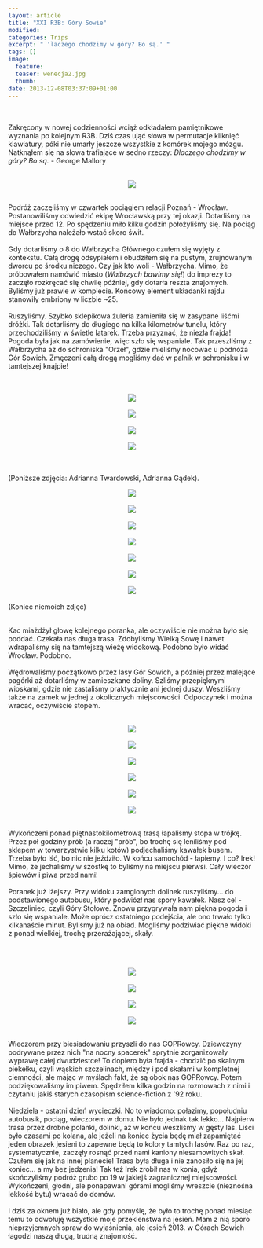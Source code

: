 ```yaml
---
layout: article
title: "XXI R3B: Góry Sowie"
modified:
categories: Trips
excerpt: " 'laczego chodzimy w góry? Bo są.' "
tags: []
image:
  feature:
  teaser: wenecja2.jpg
  thumb:
date: 2013-12-08T03:37:09+01:00
---
```



<br /><br />
Zakręcony w nowej codzienności wciąż odkładałem pamiętnikowe wyznania po kolejnym R3B. Dziś czas ująć słowa w permutacje kliknięć klawiatury, póki nie umarły jeszcze wszystkie z komórek mojego mózgu. Natknąłem się na słowa trafiające w sedno rzeczy: <i>Dlaczego chodzimy w góry? Bo są.</i> - George Mallory<br /><br />

<div class="separator" style="clear: both; text-align: center;"><a href="http://2.bp.blogspot.com/-yUTx880MBD4/UqTnR6q5wRI/AAAAAAAAHVU/b9cDHDGDcAM/s1600/DSC_0088.jpg" imageanchor="1" style="margin-left: 1em; margin-right: 1em;"><img border="0" src="http://2.bp.blogspot.com/-yUTx880MBD4/UqTnR6q5wRI/AAAAAAAAHVU/b9cDHDGDcAM/s400/DSC_0088.jpg" /></a></div><br />

Podróż zaczęliśmy w czwartek pociągiem relacji Poznań - Wrocław. Postanowiliśmy odwiedzić ekipę Wrocławską przy tej okazji. Dotarliśmy na miejsce przed 12. Po spędzeniu miło kilku godzin położyliśmy się. Na pociąg do Wałbrzycha należało wstać skoro świt.<br /><br />Gdy dotarliśmy o 8 do Wałbrzycha Głównego czułem się wyjęty z kontekstu. Całą drogę odsypiałem i obudziłem się na pustym, zrujnowanym dworcu po środku niczego. Czy jak kto woli - Wałbrzycha. Mimo, że próbowałem namówić miasto (<i>Wałbrzych bawimy się!</i>) do imprezy to zaczęło rozkręcać się chwilę później, gdy dotarła reszta znajomych. Byliśmy już prawie w komplecie. Końcowy  element układanki rajdu stanowiły embriony w liczbie ~25.<br /><br />Ruszyliśmy. Szybko sklepikowa żuleria zamieniła się w zasypane liśćmi dróżki. Tak dotarliśmy do długiego na kilka kilometrów tunelu, który przechodziliśmy w świetle latarek. Trzeba przyznać, że niezła frajda! Pogoda była jak na zamówienie, więc szło się wspaniale. Tak przeszliśmy z Wałbrzycha aż do schroniska "Orzeł", gdzie mieliśmy nocować u podnóża Gór Sowich. Zmęczeni całą drogą mogliśmy dać w palnik w schronisku i w tamtejszej knajpie!<br /><br /><br />

<div class="separator" style="clear: both; text-align: center;"><a href="http://2.bp.blogspot.com/-RbK93mu2BuY/UqThI9OpM-I/AAAAAAAAHUk/RDwrgKVMZbw/s1600/DSC_0006_1.jpg" imageanchor="1" ><img border="0" src="http://2.bp.blogspot.com/-RbK93mu2BuY/UqThI9OpM-I/AAAAAAAAHUk/RDwrgKVMZbw/s320/DSC_0006_1.jpg" /></a></div><br />

<div class="separator" style="clear: both; text-align: center;"><a href="http://3.bp.blogspot.com/-4aqvP9Q8ySA/UqTkmOrFwrI/AAAAAAAAHU4/9rfFerXbIzw/s1600/DSC_0005.jpg" imageanchor="1" style="margin-left: 1em; margin-right: 1em;"><img border="0" src="http://3.bp.blogspot.com/-4aqvP9Q8ySA/UqTkmOrFwrI/AAAAAAAAHU4/9rfFerXbIzw/s400/DSC_0005.jpg" /></a></div><br />

<div class="separator" style="clear: both; text-align: center;"><a href="http://2.bp.blogspot.com/-C6Ak_2jwzIs/UqTkdui2cmI/AAAAAAAAHUw/gW2hRlY-Ghs/s1600/DSC_0021.jpg" imageanchor="1" style="margin-left: 1em; margin-right: 1em;"><img border="0" src="http://2.bp.blogspot.com/-C6Ak_2jwzIs/UqTkdui2cmI/AAAAAAAAHUw/gW2hRlY-Ghs/s400/DSC_0021.jpg" /></a></div><br />

<div class="separator" style="clear: both; text-align: center;"><a href="http://4.bp.blogspot.com/-NqDKgR5sHFs/UqTko3G-4fI/AAAAAAAAHVA/IP-mTwqnJSU/s1600/DSC_0025.jpg" imageanchor="1" style="margin-left: 1em; margin-right: 1em;"><img border="0" src="http://4.bp.blogspot.com/-NqDKgR5sHFs/UqTko3G-4fI/AAAAAAAAHVA/IP-mTwqnJSU/s400/DSC_0025.jpg" /></a></div><br /><br />

(Poniższe zdjęcia: Adrianna Twardowski, Adrianna Gądek).<br />

<div class="separator" style="clear: both; text-align: center;"><a href="http://4.bp.blogspot.com/-9DNjk56ceag/UojVir8V12I/AAAAAAAAHTc/5k_Z1fvmUeM/s1600/10878196734_ab155b1f8d_h.jpg" imageanchor="1" style="margin-left: 1em; margin-right: 1em;"><img border="0" src="http://4.bp.blogspot.com/-9DNjk56ceag/UojVir8V12I/AAAAAAAAHTc/5k_Z1fvmUeM/s400/10878196734_ab155b1f8d_h.jpg" /></a></div><br />

<div class="separator" style="clear: both; text-align: center;"><a href="http://4.bp.blogspot.com/-IaIgS38I_c0/UojVl3K0NFI/AAAAAAAAHT4/gBNOEO3WEQI/s1600/10878280704_ae9a754271_h.jpg" imageanchor="1" style="margin-left: 1em; margin-right: 1em;"><img border="0" src="http://4.bp.blogspot.com/-IaIgS38I_c0/UojVl3K0NFI/AAAAAAAAHT4/gBNOEO3WEQI/s400/10878280704_ae9a754271_h.jpg" /></a></div><br />

<div class="separator" style="clear: both; text-align: center;"><a href="http://2.bp.blogspot.com/-nL2GBmJG0fg/UojVlc40XDI/AAAAAAAAHTs/4i9jmAGj0lk/s1600/DSC_0022.JPG" imageanchor="1" style="margin-left: 1em; margin-right: 1em;"><img border="0" src="http://2.bp.blogspot.com/-nL2GBmJG0fg/UojVlc40XDI/AAAAAAAAHTs/4i9jmAGj0lk/s400/DSC_0022.JPG" /></a></div><br />

<div class="separator" style="clear: both; text-align: center;"><a href="http://4.bp.blogspot.com/-a3zmbsde8VM/UojVl16nGmI/AAAAAAAAHT0/rLv_Sm_Ri3I/s1600/DSC_0056.JPG" imageanchor="1" style="margin-left: 1em; margin-right: 1em;"><img border="0" src="http://4.bp.blogspot.com/-a3zmbsde8VM/UojVl16nGmI/AAAAAAAAHT0/rLv_Sm_Ri3I/s400/DSC_0056.JPG" /></a></div><br />

<div class="separator" style="clear: both; text-align: center;"><a href="http://4.bp.blogspot.com/-svOCX3U_FmI/UojVmmQvxrI/AAAAAAAAHUE/o-prlCGmycc/s1600/DSC_0357.JPG" imageanchor="1" style="margin-left: 1em; margin-right: 1em;"><img border="0" src="http://4.bp.blogspot.com/-svOCX3U_FmI/UojVmmQvxrI/AAAAAAAAHUE/o-prlCGmycc/s400/DSC_0357.JPG" /></a></div><br />

<div class="separator" style="clear: both; text-align: center;"><a href="http://1.bp.blogspot.com/-K4lysgNXcug/UojVf2e6QmI/AAAAAAAAHTM/P9EiSEmjMc4/s1600/10877839745_e74a11fd76_h.jpg" imageanchor="1" style="margin-left: 1em; margin-right: 1em;"><img border="0" src="http://1.bp.blogspot.com/-K4lysgNXcug/UojVf2e6QmI/AAAAAAAAHTM/P9EiSEmjMc4/s400/10877839745_e74a11fd76_h.jpg" /></a></div><br />

<div class="separator" style="clear: both; text-align: center;"><a href="http://3.bp.blogspot.com/-4Iw7-sWKkUk/UojVj87o7bI/AAAAAAAAHTk/hnRivhTldfU/s1600/10878068575_e15056a267_k.jpg" imageanchor="1" style="margin-left: 1em; margin-right: 1em;"><img border="0" src="http://3.bp.blogspot.com/-4Iw7-sWKkUk/UojVj87o7bI/AAAAAAAAHTk/hnRivhTldfU/s400/10878068575_e15056a267_k.jpg" /></a></div><br />
(Koniec niemoich zdjęć)
<br /><br />

Kac miażdżył głowę kolejnego poranka, ale oczywiście nie można było się poddać. Czekała nas długa trasa. Zdobyliśmy Wielką Sowę i nawet wdrapaliśmy się na tamtejszą wieżę widokową. Podobno było widać Wrocław. Podobno.<br /><br />Wędrowaliśmy początkowo przez lasy Gór Sowich, a później przez malejące pagórki aż dotarliśmy w zamieszkane doliny. Szliśmy przepięknymi wioskami, gdzie nie zastaliśmy praktycznie ani jednej duszy. Weszliśmy także na zamek w jednej z okolicznych miejscowości. Odpoczynek i można wracać, oczywiście stopem.<br /><br />

<div class="separator" style="clear: both; text-align: center;"><a href="http://4.bp.blogspot.com/-ij0CJDqmBHc/UqTpH0Sv-FI/AAAAAAAAHV4/9fIYo1M7VSI/s1600/DSC_0036.jpg" imageanchor="1" style="margin-left: 1em; margin-right: 1em;"><img border="0" src="http://4.bp.blogspot.com/-ij0CJDqmBHc/UqTpH0Sv-FI/AAAAAAAAHV4/9fIYo1M7VSI/s400/DSC_0036.jpg" /></a></div><br />

<div class="separator" style="clear: both; text-align: center;"><a href="http://1.bp.blogspot.com/-jHIZyU9_fOI/UqTped28qoI/AAAAAAAAHWA/awqDBLLzoek/s1600/DSC_0043.jpg" imageanchor="1" style="margin-left: 1em; margin-right: 1em;"><img border="0" src="http://1.bp.blogspot.com/-jHIZyU9_fOI/UqTped28qoI/AAAAAAAAHWA/awqDBLLzoek/s400/DSC_0043.jpg" /></a></div><br />

<div class="separator" style="clear: both; text-align: center;"><a href="http://1.bp.blogspot.com/-G9MENP_pm4k/UqTpyLO8c8I/AAAAAAAAHWQ/u5nO8IB42CY/s1600/DSC_0060.jpg" imageanchor="1" style="margin-left: 1em; margin-right: 1em;"><img border="0" src="http://1.bp.blogspot.com/-G9MENP_pm4k/UqTpyLO8c8I/AAAAAAAAHWQ/u5nO8IB42CY/s400/DSC_0060.jpg" /></a></div><br />

<div class="separator" style="clear: both; text-align: center;"><a href="http://3.bp.blogspot.com/-dSv1oIoR-4o/UqTpv1OP07I/AAAAAAAAHWI/cEdN21jLHXo/s1600/DSC_0062.jpg" imageanchor="1" style="margin-left: 1em; margin-right: 1em;"><img border="0" src="http://3.bp.blogspot.com/-dSv1oIoR-4o/UqTpv1OP07I/AAAAAAAAHWI/cEdN21jLHXo/s400/DSC_0062.jpg" /></a></div><br />

<div class="separator" style="clear: both; text-align: center;"><a href="http://4.bp.blogspot.com/-Mi_PV7aTkYU/UqTqVpAg3EI/AAAAAAAAHWY/EilUtBmdc64/s1600/DSC_0069.jpg" imageanchor="1" style="margin-left: 1em; margin-right: 1em;"><img border="0" src="http://4.bp.blogspot.com/-Mi_PV7aTkYU/UqTqVpAg3EI/AAAAAAAAHWY/EilUtBmdc64/s400/DSC_0069.jpg" /></a></div><br />

<div class="separator" style="clear: both; text-align: center;"><a href="http://4.bp.blogspot.com/-rMYlhNuFZi8/UqTqdLCEEoI/AAAAAAAAHWg/CObh-qZ65vs/s1600/DSC_0073.jpg" imageanchor="1" style="margin-left: 1em; margin-right: 1em;"><img border="0" src="http://4.bp.blogspot.com/-rMYlhNuFZi8/UqTqdLCEEoI/AAAAAAAAHWg/CObh-qZ65vs/s400/DSC_0073.jpg" /></a></div><br />

Wykończeni ponad piętnastokilometrową trasą łapaliśmy stopa w trójkę. Przez pół godziny prób (a raczej "prób", bo trochę się leniliśmy pod sklepem w towarzystwie kilku kotów) podjechaliśmy kawałek busem. Trzeba było iść, bo nic nie jeździło. W końcu samochód - łapiemy. I co? Irek! Mimo, że jechaliśmy w szóstkę to byliśmy na miejscu pierwsi. Cały wieczór śpiewów i piwa przed nami!<br /><br />Poranek już lżejszy. Przy widoku zamglonych dolinek ruszyliśmy... do podstawionego autobusu, który podwiózł nas spory kawałek. Nasz cel - Szczeliniec, czyli Góry Stołowe. Znowu przygrywała nam piękna pogoda i szło się wspaniale. Może oprócz ostatniego podejścia, ale ono trwało tylko kilkanaście minut. Byliśmy już na obiad. Mogliśmy podziwiać piękne widoki z ponad wielkiej, trochę przerażającej, skały.

<br /><br />
<div class="separator" style="clear: both; text-align: center;"><a href="http://2.bp.blogspot.com/-wkjt5yZUumA/UqTnQW5lzGI/AAAAAAAAHVM/ZoVmdpkjS9E/s1600/DSC_0080.jpg" imageanchor="1" style="margin-left: 1em; margin-right: 1em;"><img border="0" src="http://2.bp.blogspot.com/-wkjt5yZUumA/UqTnQW5lzGI/AAAAAAAAHVM/ZoVmdpkjS9E/s400/DSC_0080.jpg" /></a></div><br />

<div class="separator" style="clear: both; text-align: center;"><a href="http://4.bp.blogspot.com/-bTp_A8Ima5Q/UqTnYFRBsLI/AAAAAAAAHVc/fMDMq3Kr8G4/s1600/DSC_0082.jpg" imageanchor="1" style="margin-left: 1em; margin-right: 1em;"><img border="0" src="http://4.bp.blogspot.com/-bTp_A8Ima5Q/UqTnYFRBsLI/AAAAAAAAHVc/fMDMq3Kr8G4/s400/DSC_0082.jpg" /></a></div><br />

<div class="separator" style="clear: both; text-align: center;"><a href="http://2.bp.blogspot.com/-yUTx880MBD4/UqTnR6q5wRI/AAAAAAAAHVU/b9cDHDGDcAM/s1600/DSC_0088.jpg" imageanchor="1" style="margin-left: 1em; margin-right: 1em;"><img border="0" src="http://2.bp.blogspot.com/-yUTx880MBD4/UqTnR6q5wRI/AAAAAAAAHVU/b9cDHDGDcAM/s400/DSC_0088.jpg" /></a></div><br />

<div class="separator" style="clear: both; text-align: center;"><a href="http://2.bp.blogspot.com/-IaxWJT3mb9A/UqTn2jqm5dI/AAAAAAAAHVs/upXMtkqBMlI/s1600/DSC_0091.jpg" imageanchor="1" style="margin-left: 1em; margin-right: 1em;"><img border="0" src="http://2.bp.blogspot.com/-IaxWJT3mb9A/UqTn2jqm5dI/AAAAAAAAHVs/upXMtkqBMlI/s400/DSC_0091.jpg" /></a></div><br />

Wieczorem przy biesiadowaniu przyszli do nas GOPRowcy. Dziewczyny podrywane przez nich "na nocny spacerek" sprytnie zorganizowały wyprawę całej dwudziestce! To dopiero była frajda - chodzić po skalnym piekełku, czyli wąskich szczelinach, między i pod skałami w kompletnej ciemności, ale mając w myślach fakt, że są obok nas GOPRowcy. Potem podziękowaliśmy im piwem. Spędziłem kilka godzin na rozmowach z nimi i czytaniu jakiś starych czasopism science-fiction z '92 roku.<br /><br />Niedziela - ostatni dzień wycieczki. No to wiadomo: połazimy, popołudniu autobusik, pociąg, wieczorem w domu. Nie było jednak tak lekko...  Najpierw trasa przez drobne polanki, dolinki, aż w końcu weszliśmy w gęsty las. Liści było czasami po kolana, ale jeżeli na koniec życia będę miał zapamiętać jeden obrazek jesieni to zapewne będą to kolory tamtych lasów. Raz po raz, systematycznie, zaczęły rosnąć przed nami kaniony niesamowitych skał. Czułem się jak na innej planecie! Trasa była długa i nie zanosiło się na jej koniec... a my bez jedzenia! Tak też Irek zrobił nas w konia, gdyż skończyliśmy podróż grubo po 19 w jakiejś zagranicznej miejscowości. Wykończeni, głodni, ale ponapawani górami mogliśmy wreszcie (nieznośna lekkość bytu) wracać do domów. <br /><br />I dziś za oknem już biało, ale gdy pomyślę, że było to trochę ponad miesiąc temu to odwołuję wszystkie moje przekleństwa na jesień. Mam z nią sporo nieprzyjemnych spraw do wyjaśnienia, ale jesień 2013. w Górach Sowich łagodzi naszą długą, trudną znajomość.
</div>